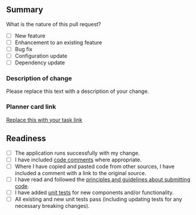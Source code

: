 ## Summary

What is the nature of this pull request?

- [ ] New feature
- [ ] Enhancement to an existing feature
- [ ] Bug fix
- [ ] Configuration update
- [ ] Dependency update

### Description of change
Please replace this text with a description of your change.

### Planner card link
[Replace this with your task link](#url)

## Readiness

- [ ] The application runs successfully with my change.
- [ ] I have included [code comments](https://stackoverflow.blog/2021/12/23/best-practices-for-writing-code-comments/) where appropriate.
- [ ] Where I have copied and pasted code from other sources, I have included a comment with a link to the original source.
- [ ] I have read and followed the [principles and guidelines about submitting code](https://redback-operations.github.io/redback-documentation/docs/web-mobile-app-dev/frontend/submitting-work).
- [ ] I have added [unit tests](https://redback-operations.github.io/redback-documentation/docs/web-mobile-app-dev/frontend/tests) for new components and/or functionality.
- [ ] All existing and new unit tests pass (including updating tests for any necessary breaking changes).
